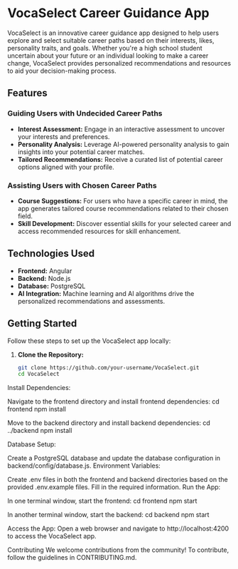 # VocaSelect Career Guidance App

VocaSelect is an innovative career guidance app designed to help users explore and select suitable career paths based on their interests, likes, personality traits, and goals. Whether you're a high school student uncertain about your future or an individual looking to make a career change, VocaSelect provides personalized recommendations and resources to aid your decision-making process.

## Features

### Guiding Users with Undecided Career Paths

- **Interest Assessment:** Engage in an interactive assessment to uncover your interests and preferences.
- **Personality Analysis:** Leverage AI-powered personality analysis to gain insights into your potential career matches.
- **Tailored Recommendations:** Receive a curated list of potential career options aligned with your profile.

### Assisting Users with Chosen Career Paths

- **Course Suggestions:** For users who have a specific career in mind, the app generates tailored course recommendations related to their chosen field.
- **Skill Development:** Discover essential skills for your selected career and access recommended resources for skill enhancement.

## Technologies Used

- **Frontend:** Angular
- **Backend:** Node.js
- **Database:** PostgreSQL
- **AI Integration:** Machine learning and AI algorithms drive the personalized recommendations and assessments.

## Getting Started

Follow these steps to set up the VocaSelect app locally:

1. **Clone the Repository:**
   ```bash
   git clone https://github.com/your-username/VocaSelect.git
   cd VocaSelect

Install Dependencies:

Navigate to the frontend directory and install frontend dependencies:
cd frontend
npm install

Move to the backend directory and install backend dependencies:
cd ../backend
npm install

Database Setup:

Create a PostgreSQL database and update the database configuration in backend/config/database.js.
Environment Variables:

Create .env files in both the frontend and backend directories based on the provided .env.example files. Fill in the required information.
Run the App:

In one terminal window, start the frontend:
cd frontend
npm start

In another terminal window, start the backend:
cd backend
npm start

Access the App:
Open a web browser and navigate to http://localhost:4200 to access the VocaSelect app.

Contributing
We welcome contributions from the community! To contribute, follow the guidelines in CONTRIBUTING.md.
